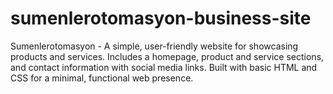 # sumenlerotomasyon-business-site
Sumenlerotomasyon - A simple, user-friendly website for showcasing products and services. Includes a homepage, product and service sections, and contact information with social media links. Built with basic HTML and CSS for a minimal, functional web presence.
